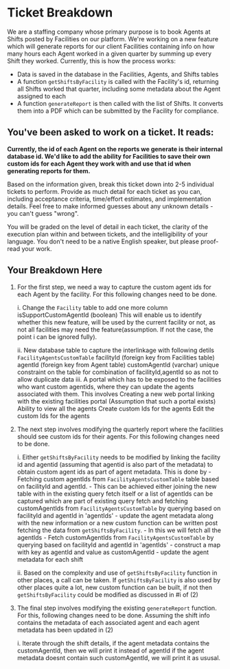 # Ticket Breakdown
We are a staffing company whose primary purpose is to book Agents at Shifts posted by Facilities on our platform. We're working on a new feature which will generate reports for our client Facilities containing info on how many hours each Agent worked in a given quarter by summing up every Shift they worked. Currently, this is how the process works:

- Data is saved in the database in the Facilities, Agents, and Shifts tables
- A function `getShiftsByFacility` is called with the Facility's id, returning all Shifts worked that quarter, including some metadata about the Agent assigned to each
- A function `generateReport` is then called with the list of Shifts. It converts them into a PDF which can be submitted by the Facility for compliance.

## You've been asked to work on a ticket. It reads:

**Currently, the id of each Agent on the reports we generate is their internal database id. We'd like to add the ability for Facilities to save their own custom ids for each Agent they work with and use that id when generating reports for them.**


Based on the information given, break this ticket down into 2-5 individual tickets to perform. Provide as much detail for each ticket as you can, including acceptance criteria, time/effort estimates, and implementation details. Feel free to make informed guesses about any unknown details - you can't guess "wrong".


You will be graded on the level of detail in each ticket, the clarity of the execution plan within and between tickets, and the intelligibility of your language. You don't need to be a native English speaker, but please proof-read your work.

## Your Breakdown Here
1. For the first step, we need a way to capture the custom agent ids for each Agent by the facility. For this following changes need to be done. 
    
    i. Change the `Facility` table to add one more column
        isSupportCustomAgentId (boolean)
        This will enable us to identify whether this new feature, will be used by the current facility or not, as not all facilities may need the feature(assumption. If not the case, the point i can be ignored fully).
        
    ii. New database table to capture the interlinkage with following detils
        `FacilityAgentsCustomTable`
            facilityId (foreign key from Facilities table)
            agentId (foreign key from Agent table)
            customAgentId (varchar)
            unique constraint on the table for combination of facilityId,agentId so as not to allow duplicate data
    iii. A portal which has to be exposed to the facilities who want custom agentids, where they can update the agents associated with them. This involves
        Creating a new web portal linking with the existing facilities portal (Assumption that such a portal exists)
        Ability to view all the agents
        Create custom Ids for the agents
        Edit the custom Ids for the agents
        
2. The next step involves modifying the quarterly report where the facilities should see custom ids for their agents. For this following changes need to be done.

    i. Either 
        `getShiftsByFacility` needs to be modified by linking the facility id and agentid (assuming that agentid is also part of the metadata) to obtain custom agent ids as part of agent metadata. This is done by
            - Fetching custom agentIds from `FacilityAgentsCustomTable` table based on facilityId and agentId. 
            - This can be achieved either joining the new table with in the existing query fetch itself or a list of agentIds can be captured which are part of existing query fetch and fetching customAgentIds from `FacilityAgentsCustomTable` by querying based on facilityId and agentId in 'agentIds'
            - update the agent metadata along with the new information
        or 
        a new custom function can be written post fetching the data from `getShiftsByFacility`. 
            - In this we will fetch all the agentIds
            - Fetch customAgentIds from `FacilityAgentsCustomTable` by querying based on facilityId and agentId in 'agentIds'
            - construct a map with key as agentId and value as customAgentId
            - update the agent metadata for each shift
        
    ii. Based on the complexity and use of `getShiftsByFacility` function in other places, a call can be taken. If `getShiftsByFacility` is also used by other places quite a lot, new custom function can be built, if not then `getShiftsByFacility` could be modified as discussed in #i of (2)
    
3. The final step involves modifying the existing `generateReport` function. For this, following changes need to be done. Assuming the shift info contains the metadata of each associated agent and each agent metadata has been updated in (2)

    i. Iterate through the shift details, 
        if the agent metadata contains the customAgentId, then we will print it instead of agentId
        if the agent metadata doesnt contain such customAgentId, we will print it as ususal.
